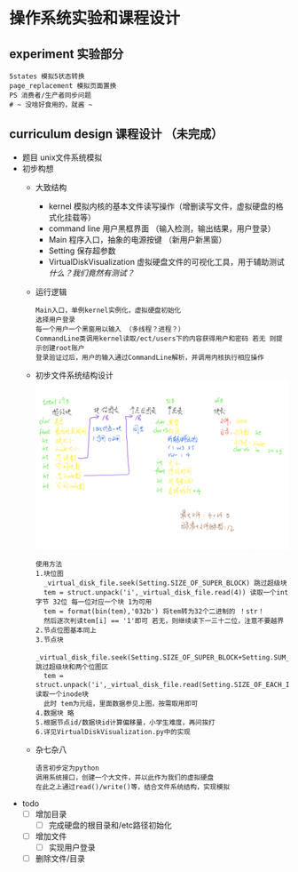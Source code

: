 # 操作系统实验和课程设计

## experiment 实验部分
    5states 模拟5状态转换
    page_replacement 模拟页面置换
    PS 消费者/生产者同步问题
    # ~ 没啥好食用的，就酱 ~
  
## curriculum design 课程设计 （未完成）
  - 题目 unix文件系统模拟
  - 初步构想
    - 大致结构
        - kernel 模拟内核的基本文件读写操作（增删读写文件，虚拟硬盘的格式化挂载等）
        - command line 用户黑框界面 （输入检测，输出结果，用户登录）
        - Main 程序入口，抽象的电源按键 （新用户新黑窗）
        - Setting 保存超参数
        - VirtualDiskVisualization 虚拟硬盘文件的可视化工具，用于辅助测试 *什么？我们竟然有测试？*
        
    - 运行逻辑

          Main入口，单例kernel实例化，虚拟硬盘初始化
          选择用户登录
          每一个用户一个黑窗用以输入 （多线程？进程？）
          CommandLine类调用kernel读取/ect/users下的内容获得用户和密码 若无 则提示创建root账户
          登录验证过后，用户的输入通过CommandLine解析，并调用内核执行相应操作

    - 初步文件系统结构设计
          ![Image text](./miscellaneous/文件系统结构.png)
          
          使用方法
          1.块位图
            _virtual_disk_file.seek(Setting.SIZE_OF_SUPER_BLOCK) 跳过超级块
            tem = struct.unpack('i',_virtual_disk_file.read(4)) 读取一个int字节 32位 每一位对应一个块 1为可用
            tem = format(bin(tem),'032b') 将tem转为32个二进制的 ！str！
            然后逐次判读tem[i] == '1'即可 若无，则继续读下一三十二位，注意不要越界
          2.节点位图基本同上
          3.节点块
            _virtual_disk_file.seek(Setting.SIZE_OF_SUPER_BLOCK+Setting.SUM_OF_INODE_BLOCK\\8+Setting.SUM_OF_DATA_BLOCK\\8) 跳过超级块和两个位图区
            tem = struct.unpack('i',_virtual_disk_file.read(Setting.SIZE_OF_EACH_INODE_BLOCK)) 读取一个inode块
            此时 tem为元组，里面数据参见上图，按需取用即可
          4.数据块 略
          5.根据节点id/数据块id计算偏移量，小学生难度，再问挨打
          6.详见VirtualDiskVisualization.py中的实现

    - 杂七杂八
    
          语言初步定为python
          调用系统接口，创建一个大文件，并以此作为我们的虚拟硬盘
          在此之上通过read()/write()等，结合文件系统结构，实现模拟
    
  - todo
    - [ ] 增加目录
        - [ ] 完成硬盘的根目录和/etc路径初始化
    - [ ] 增加文件
        - [ ] 实现用户登录
    - [ ] 删除文件/目录